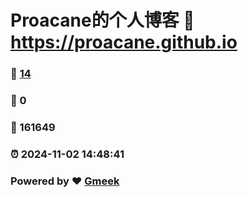 # Proacane的个人博客 :link: https://proacane.github.io 
### :page_facing_up: [14](https://proacane.github.io/tag.html) 
### :speech_balloon: 0 
### :hibiscus: 161649 
### :alarm_clock: 2024-11-02 14:48:41 
### Powered by :heart: [Gmeek](https://github.com/Meekdai/Gmeek)
